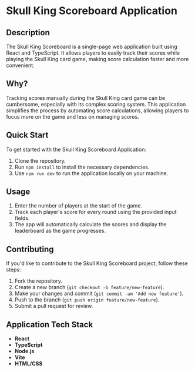 # Skull King Scoreboard Application

## Description
The Skull King Scoreboard is a single-page web application built using React and TypeScript. It allows players to easily track their scores while playing the Skull King card game, making score calculation faster and more convenient.

## Why?
Tracking scores manually during the Skull King card game can be cumbersome, especially with its complex scoring system. This application simplifies the process by automating score calculations, allowing players to focus more on the game and less on managing scores.

## Quick Start
To get started with the Skull King Scoreboard Application:
1. Clone the repository.
2. Run `npm install` to install the necessary dependencies.
3. Use `npm run dev` to run the application locally on your machine.

## Usage
1. Enter the number of players at the start of the game.
2. Track each player's score for every round using the provided input fields.
3. The app will automatically calculate the scores and display the leaderboard as the game progresses.

## Contributing
If you'd like to contribute to the Skull King Scoreboard project, follow these steps:
1. Fork the repository.
2. Create a new branch (`git checkout -b feature/new-feature`).
3. Make your changes and commit (`git commit -am 'Add new feature'`).
4. Push to the branch (`git push origin feature/new-feature`).
5. Submit a pull request for review.

## Application Tech Stack
- **React**
- **TypeScript**
- **Node.js**
- **Vite**
- **HTML/CSS**
